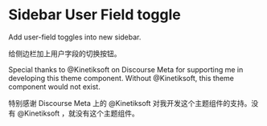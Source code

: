 # Sidebar User Field toggle

Add user-field toggles into new sidebar.

给侧边栏加上用户字段的切换按钮。

Special thanks to @Kinetiksoft on Discourse Meta for supporting me in developing this theme component. Without @Kinetiksoft, this theme component would not exist.

特别感谢 Discourse Meta 上的 @Kinetiksoft 对我开发这个主题组件的支持。没有 @Kinetiksoft ，就没有这个主题组件。
